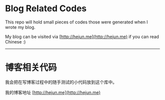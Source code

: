 # Blog Related Codes

This repo will hold small pieces of codes those were generated when I wrote my blog.

My blog can be visited via [http://hejun.me](http://hejun.me) if you can read Chinese :)

----

# 博客相关代码

我会把在写博客过程中的随手测试的小代码放到这个库中。

我的博客地址 [http://hejun.me](http://hejun.me)
